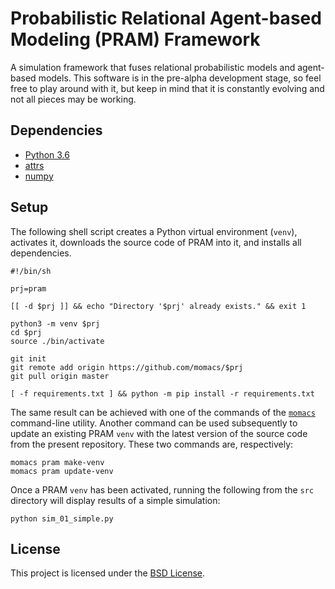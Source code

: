 # Probabilistic Relational Agent-based Modeling (PRAM) Framework

A simulation framework that fuses relational probabilistic models and agent-based models.  This software is in the pre-alpha development stage, so feel free to play around with it, but keep in mind that it is constantly evolving and not all pieces may be working.


## Dependencies
- [Python 3.6](https://python.org)
- [attrs](https://github.com/python-attrs/attrs)
- [numpy](https://www.numpy.org)


## Setup
The following shell script creates a Python virtual environment (`venv`), activates it, downloads the source code of PRAM into it, and installs all dependencies.

```
#!/bin/sh

prj=pram

[[ -d $prj ]] && echo "Directory '$prj' already exists." && exit 1

python3 -m venv $prj
cd $prj
source ./bin/activate

git init
git remote add origin https://github.com/momacs/$prj
git pull origin master

[ -f requirements.txt ] && python -m pip install -r requirements.txt
```

The same result can be achieved with one of the commands of the [`momacs`](https://github.com/momacs/misc) command-line utility.  Another command can be used subsequently to update an existing PRAM `venv` with the latest version of the source code from the present repository.  These two commands are, respectively:
```
momacs pram make-venv
momacs pram update-venv
```

Once a PRAM `venv` has been activated, running the following from the `src` directory will display results of a simple simulation:
```
python sim_01_simple.py
```


## License
This project is licensed under the [BSD License](LICENSE.md).
